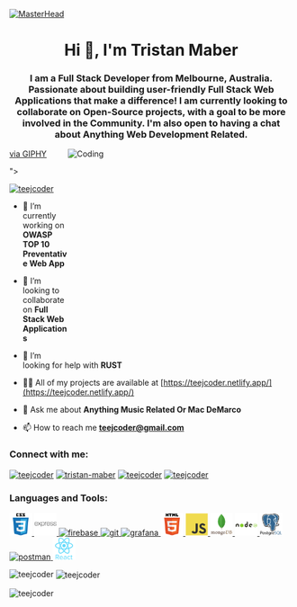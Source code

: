 [![MasterHead](https://developers.giphy.com/branch/master/static/api-c99e353f761d318322c853c03ebcf21b.gif)](https://teejcoder.netlify.app/)
<h1 align="center">Hi 👋, I'm Tristan Maber</h1>

<h3 align="center">I am a Full Stack Developer from Melbourne, Australia. Passionate about building user-friendly Full Stack Web Applications that make a difference! I am currently looking to collaborate on Open-Source projects, with a goal to be more involved in the Community. I'm also open to having a chat about Anything Web Development Related.</h3>

<img align="right" alt="Coding" width="400" src="https://giphy.com/embed/qgQUggAC3Pfv687qPC" width="480" height="360" frameBorder="0" class="giphy-embed" allowFullScreen></iframe><p><a href="https://giphy.com/gifs/dommespace-domme-space-programador-qgQUggAC3Pfv687qPC">via GIPHY</a></p>">



<p align="left"> <a href="https://twitter.com/teejcoder" target="blank"><img src="https://img.shields.io/twitter/follow/teejcoder?logo=twitter&style=for-the-badge" alt="teejcoder" /></a> </p>

- 🔭 I’m currently working on **OWASP TOP 10 Preventative Web App**

- 👯 I’m looking to collaborate on **Full Stack Web Applications**

- 🤝 I’m looking for help with **RUST**

- 👨‍💻 All of my projects are available at [https://teejcoder.netlify.app/](https://teejcoder.netlify.app/)

- 💬 Ask me about **Anything Music Related Or Mac DeMarco**

- 📫 How to reach me **teejcoder@gmail.com**

<h3 align="left">Connect with me:</h3>
<p align="left">
<a href="https://twitter.com/teejcoder" target="blank"><img align="center" src="https://raw.githubusercontent.com/rahuldkjain/github-profile-readme-generator/master/src/images/icons/Social/twitter.svg" alt="teejcoder" height="30" width="40" /></a>
<a href="https://linkedin.com/in/tristan-maber" target="blank"><img align="center" src="https://raw.githubusercontent.com/rahuldkjain/github-profile-readme-generator/master/src/images/icons/Social/linked-in-alt.svg" alt="tristan-maber" height="30" width="40" /></a>
<a href="https://stackoverflow.com/users/teejcoder" target="blank"><img align="center" src="https://raw.githubusercontent.com/rahuldkjain/github-profile-readme-generator/master/src/images/icons/Social/stack-overflow.svg" alt="teejcoder" height="30" width="40" /></a>
<a href="https://www.leetcode.com/teejcoder" target="blank"><img align="center" src="https://raw.githubusercontent.com/rahuldkjain/github-profile-readme-generator/master/src/images/icons/Social/leet-code.svg" alt="teejcoder" height="30" width="40" /></a>
</p>

<h3 align="left">Languages and Tools:</h3>
<p align="left"> <a href="https://www.w3schools.com/css/" target="_blank" rel="noreferrer"> <img src="https://raw.githubusercontent.com/devicons/devicon/master/icons/css3/css3-original-wordmark.svg" alt="css3" width="40" height="40"/> </a> <a href="https://expressjs.com" target="_blank" rel="noreferrer"> <img src="https://raw.githubusercontent.com/devicons/devicon/master/icons/express/express-original-wordmark.svg" alt="express" width="40" height="40"/> </a> <a href="https://firebase.google.com/" target="_blank" rel="noreferrer"> <img src="https://www.vectorlogo.zone/logos/firebase/firebase-icon.svg" alt="firebase" width="40" height="40"/> </a> <a href="https://git-scm.com/" target="_blank" rel="noreferrer"> <img src="https://www.vectorlogo.zone/logos/git-scm/git-scm-icon.svg" alt="git" width="40" height="40"/> </a> <a href="https://grafana.com" target="_blank" rel="noreferrer"> <img src="https://www.vectorlogo.zone/logos/grafana/grafana-icon.svg" alt="grafana" width="40" height="40"/> </a> <a href="https://www.w3.org/html/" target="_blank" rel="noreferrer"> <img src="https://raw.githubusercontent.com/devicons/devicon/master/icons/html5/html5-original-wordmark.svg" alt="html5" width="40" height="40"/> </a> <a href="https://developer.mozilla.org/en-US/docs/Web/JavaScript" target="_blank" rel="noreferrer"> <img src="https://raw.githubusercontent.com/devicons/devicon/master/icons/javascript/javascript-original.svg" alt="javascript" width="40" height="40"/> </a> <a href="https://www.mongodb.com/" target="_blank" rel="noreferrer"> <img src="https://raw.githubusercontent.com/devicons/devicon/master/icons/mongodb/mongodb-original-wordmark.svg" alt="mongodb" width="40" height="40"/> </a> <a href="https://nodejs.org" target="_blank" rel="noreferrer"> <img src="https://raw.githubusercontent.com/devicons/devicon/master/icons/nodejs/nodejs-original-wordmark.svg" alt="nodejs" width="40" height="40"/> </a> <a href="https://www.postgresql.org" target="_blank" rel="noreferrer"> <img src="https://raw.githubusercontent.com/devicons/devicon/master/icons/postgresql/postgresql-original-wordmark.svg" alt="postgresql" width="40" height="40"/> </a> <a href="https://postman.com" target="_blank" rel="noreferrer"> <img src="https://www.vectorlogo.zone/logos/getpostman/getpostman-icon.svg" alt="postman" width="40" height="40"/> </a> <a href="https://reactjs.org/" target="_blank" rel="noreferrer"> <img src="https://raw.githubusercontent.com/devicons/devicon/master/icons/react/react-original-wordmark.svg" alt="react" width="40" height="40"/> </a> </p>

<p><img align="left" src="https://github-readme-stats.vercel.app/api/top-langs?username=teejcoder&show_icons=true&locale=en&layout=compact" alt="teejcoder" /></p>

<p>&nbsp;<img align="center" src="https://github-readme-stats.vercel.app/api?username=teejcoder&show_icons=true&locale=en" alt="teejcoder" /></p>

<p><img align="center" src="https://github-readme-streak-stats.herokuapp.com/?user=teejcoder&" alt="teejcoder" /></p>
